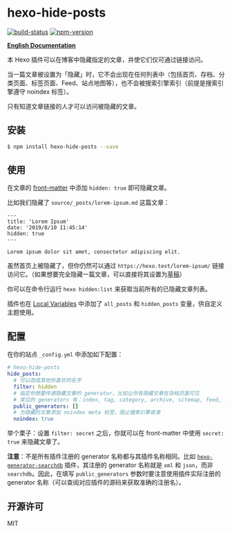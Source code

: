 # hexo-hide-posts

[![build-status](https://travis-ci.org/printempw/hexo-hide-posts.svg?branch=master)](https://travis-ci.org/printempw/hexo-hide-posts)
[![npm-version](https://img.shields.io/npm/v/hexo-hide-posts.svg)](https://www.npmjs.com/package/hexo-hide-posts)

[**English Documentation**](https://github.com/printempw/hexo-hide-posts/blob/master/README.md)

本 Hexo 插件可以在博客中隐藏指定的文章，并使它们仅可通过链接访问。

当一篇文章被设置为「隐藏」时，它不会出现在任何列表中（包括首页、存档、分类页面、标签页面、Feed、站点地图等），也不会被搜索引擎索引（前提是搜索引擎遵守 noindex 标签）。

只有知道文章链接的人才可以访问被隐藏的文章。

## 安装

``` bash
$ npm install hexo-hide-posts --save
```

## 使用

在文章的 [front-matter](https://hexo.io/docs/front-matter) 中添加 `hidden: true` 即可隐藏文章。

比如我们隐藏了 `source/_posts/lorem-ipsum.md` 这篇文章：

```text
---
title: 'Lorem Ipsum'
date: '2019/8/10 11:45:14'
hidden: true
---

Lorem ipsum dolor sit amet, consectetur adipiscing elit.
```

虽然首页上被隐藏了，但你仍然可以通过 `https://hexo.test/lorem-ipsum/` 链接访问它。（如果想要完全隐藏一篇文章，可以直接将其设置为[草稿](https://hexo.io/zh-cn/docs/writing.html#%E8%8D%89%E7%A8%BF)）

你可以在命令行运行 `hexo hidden:list` 来获取当前所有的已隐藏文章列表。

插件也在 [Local Variables](https://hexo.io/api/locals) 中添加了 `all_posts` 和 `hidden_posts` 变量，供自定义主题使用。

## 配置

在你的站点 `_config.yml` 中添加如下配置：

```yml
# hexo-hide-posts
hide_posts:
  # 可以改成其他你喜欢的名字
  filter: hidden
  # 指定你想要传递隐藏文章的 generator，比如让所有隐藏文章在存档页面可见
  # 常见的 generators 有：index, tag, category, archive, sitemap, feed, etc.
  public_generators: []
  # 为隐藏的文章添加 noindex meta 标签，阻止搜索引擎收录
  noindex: true
```

举个栗子：设置 `filter: secret` 之后，你就可以在 front-matter 中使用 `secret: true` 来隐藏文章了。

**注意**：不是所有插件注册的 generator 名称都与其插件名称相同。比如 [`hexo-generator-searchdb`](https://github.com/next-theme/hexo-generator-searchdb) 插件，其注册的 generator 名称就是 `xml` 和 `json`，而非 `searchdb`。因此，在填写 `public_generators` 参数时要注意使用插件实际注册的 generator 名称（可以查阅对应插件的源码来获取准确的注册名）。

## 开源许可

MIT
